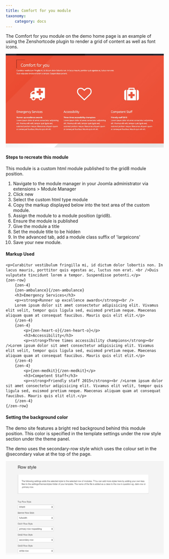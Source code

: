 ```yaml
---
title: Comfort for you module
taxonomy:
    category: docs
---
```


The Comfort for you module on the demo home page is an example of using the Zenshortcode plugin to render a grid of content as well as font icons.

![Comfort for you](/images/frontpage/comfort-for-you.jpg)


#### Steps to recreate this module
This module is a custom html module published to the grid8 module position.

1. Navigate to the module manager in your Joomla administrator via extensions > Module Manager
2. Click new
3. Select the custom html type module
4. Copy the markup displayed below into the text area of the custom module.
5. Assign the module to a module position (grid8).
6. Ensure the module is published
7. Give the module a title
8. Set the module title to be hidden
9. In the advanced tab, add a module class suffix of 'largeicons'
10. Save your new module.

#### Markup Used

	<p>Curabitur vestibulum fringilla mi, id dictum dolor lobortis non. In lacus mauris, porttitor quis egestas ac, luctus non erat. <br />Duis vulputate tincidunt lorem a tempor. Suspendisse potenti.</p>
	{zen-row}
		{zen-4}
		{zen-ambulance}{/zen-ambulance}
		<h3>Emergency Services</h3>
		<p><strong>Runner up excellence awards</strong><br />
		Lorem ipsum dolor sit amet consectetur adipisicing elit. Vivamus elit velit, tempor quis ligula sed, euismod pretium neque. Maecenas aliquam quam at consequat faucibus. Mauris quis elit elit.</p>
		{/zen-4}
		{zen-4}
			<p>{zen-heart-o}{/zen-heart-o}</p>
			<h3>Accessibility</h3>
			<p><strong>Three times accessibility champions</strong><br />Lorem ipsum dolor sit amet consectetur adipisicing elit. Vivamus elit velit, tempor quis ligula sed, euismod pretium neque. Maecenas aliquam quam at consequat faucibus. Mauris quis elit elit.</p>
		{/zen-4} 
		{zen-4}
			<p>{zen-medkit}{/zen-medkit}</p>
			<h3>Competent Staff</h3>
			<p><strong>Friendly staff 2015</strong><br />Lorem ipsum dolor sit amet consectetur adipisicing elit. Vivamus elit velit, tempor quis ligula sed, euismod pretium neque. Maecenas aliquam quam at consequat faucibus. Mauris quis elit elit.</p>
		{/zen-4}
	{/zen-row}


#### Setting the background color
The demo site features a bright red background behind this module position. This color is specified in the template settings under the row style section under the theme panel.

The demo uses the secondary-row style which uses the colour set in the @secondary value at the top of the page. 

![Comfort for you settings](/images/settings/row-style.jpg)


 


